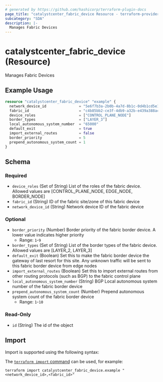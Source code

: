```yaml
---
# generated by https://github.com/hashicorp/terraform-plugin-docs
page_title: "catalystcenter_fabric_device Resource - terraform-provider-catalystcenter"
subcategory: "SDA"
description: |-
  Manages Fabric Devices
---
```


# catalystcenter_fabric_device (Resource)

Manages Fabric Devices

## Example Usage

```terraform
resource "catalystcenter_fabric_device" "example" {
  network_device_id               = "5e6f7b3a-2b0b-4a7d-8b1c-0d4b1cd5e1b1"
  fabric_id                       = "c4b85bb2-ce3f-4db9-a32b-e439a388ac2f"
  device_roles                    = ["CONTROL_PLANE_NODE"]
  border_types                    = ["LAYER_3"]
  local_autonomous_system_number  = "65000"
  default_exit                    = true
  import_external_routes          = false
  border_priority                 = 5
  prepend_autonomous_system_count = 1
}
```

<!-- schema generated by tfplugindocs -->
## Schema

### Required

- `device_roles` (Set of String) List of the roles of the fabric device. Allowed values are [CONTROL_PLANE_NODE, EDGE_NODE, BORDER_NODE]
- `fabric_id` (String) ID of the fabric site/zone of this fabric device
- `network_device_id` (String) Network device ID of the fabric device

### Optional

- `border_priority` (Number) Border priority of the fabric border device. A lower value indicates higher priority
  - Range: `1`-`9`
- `border_types` (Set of String) List of the border types of the fabric device. Allowed values are [LAYER_2, LAYER_3]
- `default_exit` (Boolean) Set this to make the fabric border device the gateway of last resort for this site. Any unknown traffic will be sent to this fabric border device from edge nodes
- `import_external_routes` (Boolean) Set this to import external routes from other routing protocols (such as BGP) to the fabric control plane
- `local_autonomous_system_number` (String) BGP Local autonomous system number of the fabric border device
- `prepend_autonomous_system_count` (Number) Prepend autonomous system count of the fabric border device
  - Range: `1`-`10`

### Read-Only

- `id` (String) The id of the object

## Import

Import is supported using the following syntax:

The [`terraform import` command](https://developer.hashicorp.com/terraform/cli/commands/import) can be used, for example:

```shell
terraform import catalystcenter_fabric_device.example "<network_device_id>,<fabric_id>"
```
